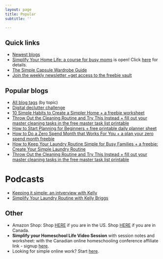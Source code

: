 ```yaml
---
layout: page
title: Popular
subtitle: ''

---
```

## Quick links

* [Newest blogs](https://www.simplehomemom.com)
* [Simplify Your Home Life: a course for busy moms](https://www.simplehomemom.com/course) is open! Click [here](https://www.simplehomemom.com/course) for details.
* [The Simple Capsule Wardrobe Guide ](https://www.simplehomemom.com/simple-capsule-wardrobe-guide)
* [Join the weekly newsletter +get access to the freebie vault](https://www.simplehomemom.com/freebies)

## Popular blogs

* [All blog tags](http://kellymbriggs.github.io/tags/) (by topic)
* [Digital declutter challenge](https://www.simplehomemom.com/3-steps-to-start-tackling-your-digital-clutter/)
* [10 Simple Habits to Create a Simpler Home + a freebie worksheet](https://www.simplehomemom.com/10-simple-habits-to-create-a-simpler-home/)
* [Throw Out the Cleaning Routine and Try This Instead + fill out your master cleaning tasks in the free master task list printable](https://www.simplehomemom.com/throw-out-the-cleaning-routine-and-try-this-instead/)
* [How to Start Planning for Beginners + free printable daily planner sheet](https://www.simplehomemom.com/how-to-start-planning-for-beginners/)
* [How to Do a Zero Spend Month that Works For You + a plan your zero spend month freebie](https://www.simplehomemom.com/how-to-do-a-zero-spend-month-that-works-for-you/)
* [How to Keep Your Laundry Routine Simple for Busy Families + a freebie: Create Your Simple Laundry Routine](https://www.simplehomemom.com/how-to-keep-your-laundry-routine-simple-for-busy-families/)
* [Throw Out the Cleaning Routine and Try This Instead + fill out your master cleaning tasks in the free master task list printable](https://www.simplehomemom.com/throw-out-the-cleaning-routine-and-try-this-instead/)

# Podcasts

* [Keeping it simple: an intverview with Kelly](https://podcasts.apple.com/ca/podcast/keeping-it-simple-an-interview-with-kelly/id1512837291?i=1000500930761)
* [Simplify Your Laundry Routine with Kelly Briggs](https://www.minimalistmomspodcast.com/ep155-simplify-your-laundry-routine-with-kelly-briggs/)

## Other

* Amazon Shop: Shop [HERE](http://www.amazon.com/shop/simplehomemom) if you are in the US. Shop [HERE](http://www.amazon.ca/shop/simplehomemom) if you are in Canada.
* **Simplify your Homeschool Life Video Session** with session notes and worksheet:  with the Canadian online homeschooling conference affiliate link - signup [here](https://canadianhomeschoolconference.com/aff/42/).
* Looking for simple online work? Start [here](https://forms.gle/v11JEewD81mxsUyf6).